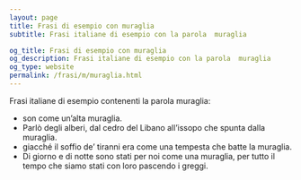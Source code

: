 ```yaml
---
layout: page
title: Frasi di esempio con muraglia 
subtitle: Frasi italiane di esempio con la parola  muraglia

og_title: Frasi di esempio con muraglia 
og_description: Frasi italiane di esempio con la parola  muraglia
og_type: website
permalink: /frasi/m/muraglia.html
---
```


Frasi italiane di esempio contenenti la parola muraglia:


- son come un’alta muraglia.
- Parlò degli alberi, dal cedro del Libano all’issopo che spunta dalla muraglia.
- giacché il soffio de’ tiranni era come una tempesta che batte la muraglia.
- Di giorno e di notte sono stati per noi come una muraglia, per tutto il tempo che siamo stati con loro pascendo i greggi.
